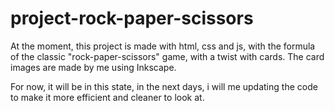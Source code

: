 # project-rock-paper-scissors
At the moment, this project is made with html, css and js, with the formula of the classic "rock-paper-scissors" game, with a twist with cards.
The card images are made by me using Inkscape.

For now, it will be in this state, in the next days, i will me updating the code to make it more efficient and cleaner to look at.
